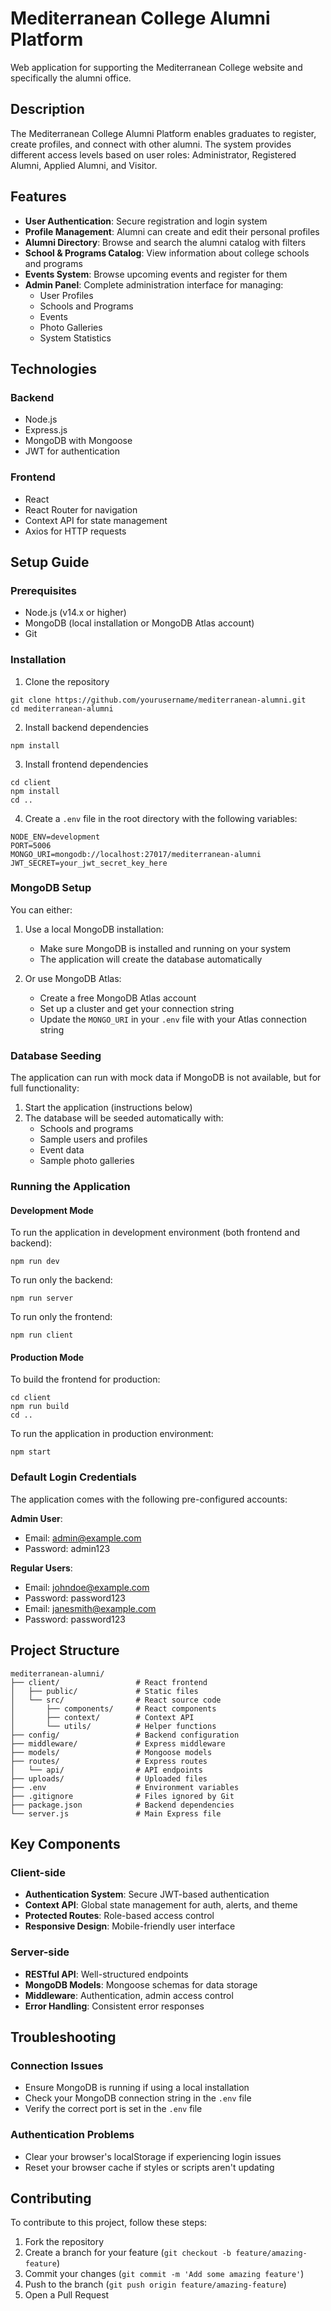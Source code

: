 # Mediterranean College Alumni Platform

Web application for supporting the Mediterranean College website and specifically the alumni office.

## Description

The Mediterranean College Alumni Platform enables graduates to register, create profiles, and connect with other alumni. The system provides different access levels based on user roles: Administrator, Registered Alumni, Applied Alumni, and Visitor.

## Features

- **User Authentication**: Secure registration and login system
- **Profile Management**: Alumni can create and edit their personal profiles
- **Alumni Directory**: Browse and search the alumni catalog with filters
- **School & Programs Catalog**: View information about college schools and programs
- **Events System**: Browse upcoming events and register for them
- **Admin Panel**: Complete administration interface for managing:
  - User Profiles
  - Schools and Programs
  - Events
  - Photo Galleries
  - System Statistics

## Technologies

### Backend
- Node.js
- Express.js
- MongoDB with Mongoose
- JWT for authentication

### Frontend
- React
- React Router for navigation
- Context API for state management
- Axios for HTTP requests

## Setup Guide

### Prerequisites

- Node.js (v14.x or higher)
- MongoDB (local installation or MongoDB Atlas account)
- Git

### Installation

1. Clone the repository
```
git clone https://github.com/yourusername/mediterranean-alumni.git
cd mediterranean-alumni
```

2. Install backend dependencies
```
npm install
```

3. Install frontend dependencies
```
cd client
npm install
cd ..
```

4. Create a `.env` file in the root directory with the following variables:
```
NODE_ENV=development
PORT=5006
MONGO_URI=mongodb://localhost:27017/mediterranean-alumni
JWT_SECRET=your_jwt_secret_key_here
```

### MongoDB Setup

You can either:

1. Use a local MongoDB installation:
   - Make sure MongoDB is installed and running on your system
   - The application will create the database automatically

2. Or use MongoDB Atlas:
   - Create a free MongoDB Atlas account
   - Set up a cluster and get your connection string
   - Update the `MONGO_URI` in your `.env` file with your Atlas connection string

### Database Seeding

The application can run with mock data if MongoDB is not available, but for full functionality:

1. Start the application (instructions below)
2. The database will be seeded automatically with:
   - Schools and programs
   - Sample users and profiles
   - Event data
   - Sample photo galleries

### Running the Application

#### Development Mode
To run the application in development environment (both frontend and backend):
```
npm run dev
```

To run only the backend:
```
npm run server
```

To run only the frontend:
```
npm run client
```

#### Production Mode
To build the frontend for production:
```
cd client
npm run build
cd ..
```

To run the application in production environment:
```
npm start
```

### Default Login Credentials

The application comes with the following pre-configured accounts:

**Admin User**:
- Email: admin@example.com
- Password: admin123

**Regular Users**:
- Email: johndoe@example.com
- Password: password123
- Email: janesmith@example.com
- Password: password123

## Project Structure

```
mediterranean-alumni/
├── client/                 # React frontend
│   ├── public/             # Static files
│   └── src/                # React source code
│       ├── components/     # React components
│       ├── context/        # Context API
│       └── utils/          # Helper functions
├── config/                 # Backend configuration
├── middleware/             # Express middleware
├── models/                 # Mongoose models
├── routes/                 # Express routes
│   └── api/                # API endpoints
├── uploads/                # Uploaded files
├── .env                    # Environment variables
├── .gitignore              # Files ignored by Git
├── package.json            # Backend dependencies
└── server.js               # Main Express file
```

## Key Components

### Client-side
- **Authentication System**: Secure JWT-based authentication
- **Context API**: Global state management for auth, alerts, and theme
- **Protected Routes**: Role-based access control
- **Responsive Design**: Mobile-friendly user interface

### Server-side
- **RESTful API**: Well-structured endpoints
- **MongoDB Models**: Mongoose schemas for data storage
- **Middleware**: Authentication, admin access control
- **Error Handling**: Consistent error responses

## Troubleshooting

### Connection Issues
- Ensure MongoDB is running if using a local installation
- Check your MongoDB connection string in the `.env` file
- Verify the correct port is set in the `.env` file

### Authentication Problems
- Clear your browser's localStorage if experiencing login issues
- Reset your browser cache if styles or scripts aren't updating

## Contributing

To contribute to this project, follow these steps:

1. Fork the repository
2. Create a branch for your feature (`git checkout -b feature/amazing-feature`)
3. Commit your changes (`git commit -m 'Add some amazing feature'`)
4. Push to the branch (`git push origin feature/amazing-feature`)
5. Open a Pull Request 